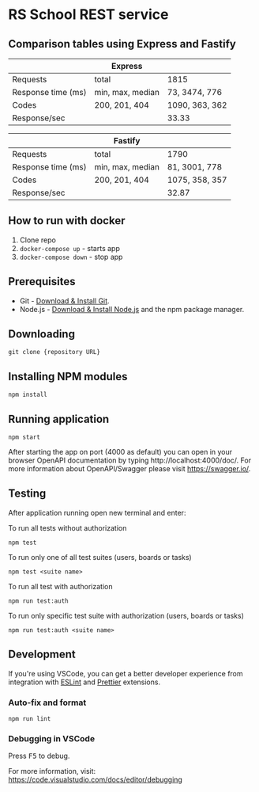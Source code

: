 # RS School REST service

## Сomparison tables using Express and Fastify

|                    	| Express          	|                	|
|--------------------	|------------------	|----------------	|
| Requests           	| total            	| 1815           	|
| Response time (ms) 	| min, max, median 	| 73, 3474, 776  	|
| Codes              	| 200, 201, 404    	| 1090, 363, 362 	|
| Response/sec       	|                  	| 33.33          	|

|                    	| Fastify          	|                	|
|--------------------	|------------------	|----------------	|
| Requests           	| total            	| 1790           	|
| Response time (ms) 	| min, max, median 	| 81, 3001, 778  	|
| Codes              	| 200, 201, 404    	| 1075, 358, 357 	|
| Response/sec       	|                  	| 32.87          	|

## How to run with docker

1. Clone repo
2. `docker-compose up` - starts app
3. `docker-compose down` - stop app

## Prerequisites

- Git - [Download & Install Git](https://git-scm.com/downloads).
- Node.js - [Download & Install Node.js](https://nodejs.org/en/download/) and the npm package manager.

## Downloading

```
git clone {repository URL}
```

## Installing NPM modules

```
npm install
```

## Running application

```
npm start
```

After starting the app on port (4000 as default) you can open
in your browser OpenAPI documentation by typing http://localhost:4000/doc/.
For more information about OpenAPI/Swagger please visit https://swagger.io/.

## Testing

After application running open new terminal and enter:

To run all tests without authorization

```
npm test
```

To run only one of all test suites (users, boards or tasks)

```
npm test <suite name>
```

To run all test with authorization

```
npm run test:auth
```

To run only specific test suite with authorization (users, boards or tasks)

```
npm run test:auth <suite name>
```

## Development

If you're using VSCode, you can get a better developer experience from integration with [ESLint](https://marketplace.visualstudio.com/items?itemName=dbaeumer.vscode-eslint) and [Prettier](https://marketplace.visualstudio.com/items?itemName=esbenp.prettier-vscode) extensions.

### Auto-fix and format

```
npm run lint
```

### Debugging in VSCode

Press <kbd>F5</kbd> to debug.

For more information, visit: https://code.visualstudio.com/docs/editor/debugging
